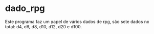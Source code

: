 # dado_rpg
Este programa faz um papel de vários dados de rpg, são sete dados no total: d4, d6, d8, d10, d12, d20 e d100.
